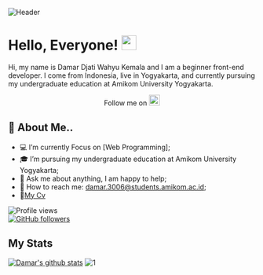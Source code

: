 ![Header](https://user-images.githubusercontent.com/61747306/97590843-a2ae8c80-1a31-11eb-8fa7-5440ce2c7250.png)

# Hello, Everyone! <img src="https://raw.githubusercontent.com/MartinHeinz/MartinHeinz/master/wave.gif" width="30px">
Hi, my name is Damar Djati Wahyu Kemala and I am a beginner front-end developer. I come from Indonesia, 
live in Yogyakarta, and currently pursuing my undergraduate education at Amikom University Yogyakarta.

<p align="center">
  Follow me on 
  <a href="https://id.linkedin.com/in/damar-djati-wahyu-kemala-b765591b5">
    <img alt="Damar Djati Wahyu LinkdeIN" width="22px" src="https://cdn.jsdelivr.net/npm/simple-icons@v3/icons/linkedin.svg" />
  </a>
<p>
  
## :boy: About Me..
- :computer: I’m currently Focus on [Web Programming];
- :mortar_board: I’m pursuing my undergraduate education at Amikom University Yogyakarta;
- 💬 Ask me about anything, I am happy to help; 
- :email: How to reach me: damar.3006@students.amikom.ac.id;
- :notebook:[My Cv](https://calonsarjana.id/iamdamar)

![Profile views](https://gpvc.arturio.dev/iam-damar)
<br />
[![GitHub followers](https://img.shields.io/github/followers/iam-damar.svg?style=social&label=Follow&maxAge=2592000)](https://github.com/iam-damar?tab=followers)

## My Stats
[![Damar's github stats](https://github-readme-stats.vercel.app/api?username=iam-damar)](https://github.com/iam-damar/github-readme-stats)
![1](https://github-readme-stats.vercel.app/api/top-langs/?username=iam-damar&theme=blue-red)

